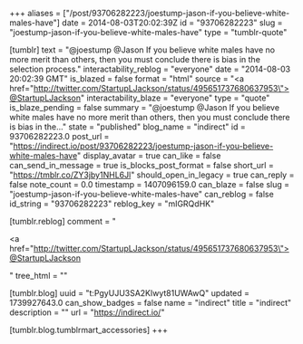 +++
aliases = ["/post/93706282223/joestump-jason-if-you-believe-white-males-have"]
date = 2014-08-03T20:02:39Z
id = "93706282223"
slug = "joestump-jason-if-you-believe-white-males-have"
type = "tumblr-quote"

[tumblr]
text = "@joestump @Jason If you believe white males have no more merit than others, then you must conclude there is bias in the selection process."
interactability_reblog = "everyone"
date = "2014-08-03 20:02:39 GMT"
is_blazed = false
format = "html"
source = "<a href=\"http://twitter.com/StartupLJackson/status/495651737680637953\">@StartupLJackson</a>"
interactability_blaze = "everyone"
type = "quote"
is_blaze_pending = false
summary = "@joestump @Jason If you believe white males have no more merit than others, then you must conclude there is bias in the..."
state = "published"
blog_name = "indirect"
id = 93706282223.0
post_url = "https://indirect.io/post/93706282223/joestump-jason-if-you-believe-white-males-have"
display_avatar = true
can_like = false
can_send_in_message = true
is_blocks_post_format = false
short_url = "https://tmblr.co/ZY3jby1NHL6Jl"
should_open_in_legacy = true
can_reply = false
note_count = 0.0
timestamp = 1407096159.0
can_blaze = false
slug = "joestump-jason-if-you-believe-white-males-have"
can_reblog = false
id_string = "93706282223"
reblog_key = "mIGRQdHK"

[tumblr.reblog]
comment = "<p><a href=\"http://twitter.com/StartupLJackson/status/495651737680637953\">@StartupLJackson</a></p>"
tree_html = ""

[tumblr.blog]
uuid = "t:PgyUJU3SA2Klwyt81UWAwQ"
updated = 1739927643.0
can_show_badges = false
name = "indirect"
title = "indirect"
description = ""
url = "https://indirect.io/"

[tumblr.blog.tumblrmart_accessories]
+++
